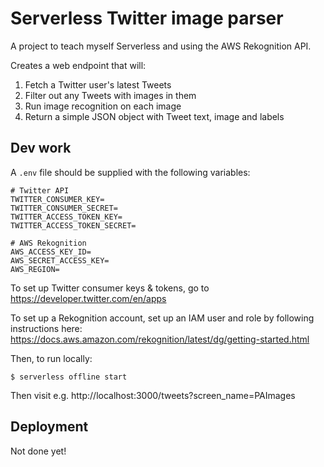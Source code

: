 # Serverless Twitter image parser

A project to teach myself Serverless and using the AWS Rekognition API.

Creates a web endpoint that will:

  1. Fetch a Twitter user's latest Tweets
  2. Filter out any Tweets with images in them
  3. Run image recognition on each image
  4. Return a simple JSON object with Tweet text, image and labels

## Dev work

A `.env` file should be supplied with the following variables:

    # Twitter API
    TWITTER_CONSUMER_KEY=
    TWITTER_CONSUMER_SECRET=
    TWITTER_ACCESS_TOKEN_KEY=
    TWITTER_ACCESS_TOKEN_SECRET=

    # AWS Rekognition
    AWS_ACCESS_KEY_ID=
    AWS_SECRET_ACCESS_KEY=
    AWS_REGION=

To set up Twitter consumer keys & tokens, go to https://developer.twitter.com/en/apps

To set up a Rekognition account, set up an IAM user and role by following instructions here: https://docs.aws.amazon.com/rekognition/latest/dg/getting-started.html

Then, to run locally:

    $ serverless offline start

Then visit e.g. http://localhost:3000/tweets?screen_name=PAImages

## Deployment

Not done yet!
